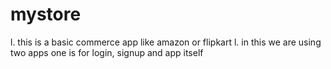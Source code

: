 # mystore
l. this is a basic commerce app like amazon or flipkart
l. in this we are using two apps one is for login, signup and app itself
